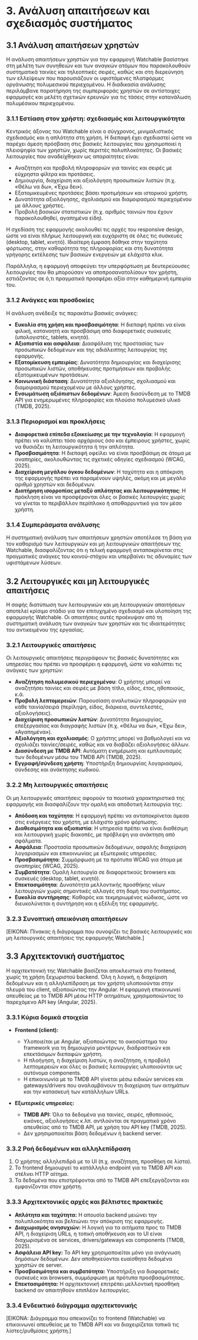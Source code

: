 # 3. Ανάλυση απαιτήσεων και σχεδιασμός συστήματος

## 3.1 Ανάλυση απαιτήσεων χρηστών

Η ανάλυση απαιτήσεων χρηστών για την εφαρμογή Watchable βασίστηκε στη μελέτη των συνηθειών και των αναγκών ατόμων που παρακολουθούν συστηματικά ταινίες και τηλεοπτικές σειρές, καθώς και στη διερεύνηση των ελλείψεων που παρουσιάζουν οι υφιστάμενες πλατφόρμες οργάνωσης πολυμεσικού περιεχομένου. Η διαδικασία ανάλυσης περιλάμβανε παρατήρηση της συμπεριφοράς χρηστών σε αντίστοιχες εφαρμογές και μελέτη σχετικών ερευνών για τις τάσεις στην κατανάλωση πολυμέσικου περιεχομένου.

### 3.1.1 Εστίαση στον χρήστη: σχεδιασμός και λειτουργικότητα

Κεντρικός άξονας του Watchable είναι ο σύγχρονος, μινιμαλιστικός σχεδιασμός και η απλότητα στη χρήση. Η διεπαφή έχει σχεδιαστεί ώστε να παρέχει άμεση πρόσβαση στις βασικές λειτουργίες που χρησιμοποιεί η πλειοψηφία των χρηστών, χωρίς περιττές πολυπλοκότητες. Οι βασικές λειτουργίες που αναδείχθηκαν ως απαραίτητες είναι:

-   Αναζήτηση και προβολή πληροφοριών για ταινίες και σειρές με εύχρηστα φίλτρα και προτάσεις.
-   Δημιουργία, διαχείριση και αξιολόγηση προσωπικών λιστών (π.χ. «Θέλω να δω», «Έχω δει»).
-   Εξατομικευμένες προτάσεις βάσει προτιμήσεων και ιστορικού χρήστη.
-   Δυνατότητα αξιολόγησης, σχολιασμού και διαμοιρασμού περιεχομένου με άλλους χρήστες.
-   Προβολή βασικών στατιστικών (π.χ. αριθμός ταινιών που έχουν παρακολουθηθεί, αγαπημένα είδη).

Η σχεδίαση της εφαρμογής ακολουθεί τις αρχές του responsive design, ώστε να είναι πλήρως λειτουργική και ευχάριστη σε όλες τις συσκευές (desktop, tablet, κινητό). Ιδιαίτερη έμφαση δόθηκε στην ταχύτητα φόρτωσης, στην καθαρότητα της πληροφορίας και στη δυνατότητα γρήγορης εκτέλεσης των βασικών ενεργειών με ελάχιστα κλικ.

Παράλληλα, η εφαρμογή αποφεύγει την υπερφόρτωση με δευτερεύουσες λειτουργίες που θα μπορούσαν να αποπροσανατολίσουν τον χρήστη, εστιάζοντας σε ό,τι πραγματικά προσφέρει αξία στην καθημερινή εμπειρία του.

### 3.1.2 Ανάγκες και προσδοκίες

Η ανάλυση ανέδειξε τις παρακάτω βασικές ανάγκες:

-   **Ευκολία στη χρήση και προσβασιμότητα**: Η διεπαφή πρέπει να είναι φιλική, κατανοητή και προσβάσιμη από διαφορετικές συσκευές (υπολογιστές, tablets, κινητά).
-   **Αξιοπιστία και ασφάλεια**: Διασφάλιση της προστασίας των προσωπικών δεδομένων και της αδιάλειπτης λειτουργίας της εφαρμογής.
-   **Εξατομίκευση εμπειρίας**: Δυνατότητα δημιουργίας και διαχείρισης προσωπικών λιστών, αποθήκευσης προτιμήσεων και προβολής εξατομικευμένων προτάσεων.
-   **Κοινωνική διάσταση**: Δυνατότητα αξιολόγησης, σχολιασμού και διαμοιρασμού περιεχομένου με άλλους χρήστες.
-   **Ενσωμάτωση αξιόπιστων δεδομένων**: Άμεση διασύνδεση με το TMDB API για ενημερωμένες πληροφορίες και πλούσιο πολυμεσικό υλικό (TMDB, 2025).

### 3.1.3 Περιορισμοί και προκλήσεις

-   **Διαφορετικά επίπεδα εξοικείωσης με την τεχνολογία**: Η εφαρμογή πρέπει να καλύπτει τόσο αρχάριους όσο και έμπειρους χρήστες, χωρίς να θυσιάζει τη λειτουργικότητα ή την απλότητα.
-   **Προσβασιμότητα**: Η διεπαφή οφείλει να είναι προσβάσιμη σε άτομα με αναπηρίες, ακολουθώντας τις σχετικές οδηγίες σχεδιασμού (WCAG, 2025).
-   **Διαχείριση μεγάλου όγκου δεδομένων**: Η ταχύτητα και η απόκριση της εφαρμογής πρέπει να παραμένουν υψηλές, ακόμη και με μεγάλο αριθμό χρηστών και δεδομένων.
-   **Διατήρηση ισορροπίας μεταξύ απλότητας και λειτουργικότητας**: Η πρόκληση είναι να προσφέρονται όλες οι βασικές λειτουργίες χωρίς να γίνεται το περιβάλλον περίπλοκο ή αποθαρρυντικό για τον μέσο χρήστη.

### 3.1.4 Συμπεράσματα ανάλυσης

Η συστηματική ανάλυση των απαιτήσεων χρηστών αποτέλεσε τη βάση για τον καθορισμό των λειτουργικών και μη λειτουργικών απαιτήσεων της Watchable, διασφαλίζοντας ότι η τελική εφαρμογή ανταποκρίνεται στις πραγματικές ανάγκες του κοινού-στόχου και υπερβαίνει τις αδυναμίες των υφιστάμενων λύσεων.

## 3.2 Λειτουργικές και μη λειτουργικές απαιτήσεις

Η σαφής διατύπωση των λειτουργικών και μη λειτουργικών απαιτήσεων αποτελεί κρίσιμο στάδιο για τον επιτυχημένο σχεδιασμό και υλοποίηση της εφαρμογής Watchable. Οι απαιτήσεις αυτές προέκυψαν από τη συστηματική ανάλυση των αναγκών των χρηστών και τις ιδιαιτερότητες του αντικειμένου της εργασίας.

### 3.2.1 Λειτουργικές απαιτήσεις

Οι λειτουργικές απαιτήσεις περιγράφουν τις βασικές δυνατότητες και υπηρεσίες που πρέπει να προσφέρει η εφαρμογή, ώστε να καλύπτει τις ανάγκες των χρηστών:

-   **Αναζήτηση πολυμεσικού περιεχομένου**: Ο χρήστης μπορεί να αναζητήσει ταινίες και σειρές με βάση τίτλο, είδος, έτος, ηθοποιούς, κ.ά.
-   **Προβολή λεπτομερειών**: Παρουσίαση αναλυτικών πληροφοριών για κάθε ταινία/σειρά (περίληψη, είδος, διάρκεια, συντελεστές, αξιολογήσεις).
-   **Διαχείριση προσωπικών λιστών**: Δυνατότητα δημιουργίας, επεξεργασίας και διαγραφής λιστών (π.χ. «Θέλω να δω», «Έχω δει», «Αγαπημένα»).
-   **Αξιολόγηση και σχολιασμός**: Ο χρήστης μπορεί να βαθμολογεί και να σχολιάζει ταινίες/σειρές, καθώς και να διαβάζει αξιολογήσεις άλλων.
-   **Διασύνδεση με TMDB API**: Αυτόματη ενημέρωση και εμπλουτισμός των δεδομένων μέσω του TMDB API (TMDB, 2025).
-   **Εγγραφή/σύνδεση χρήστη**: Υποστήριξη δημιουργίας λογαριασμού, σύνδεσης και ανάκτησης κωδικού.

### 3.2.2 Μη λειτουργικές απαιτήσεις

Οι μη λειτουργικές απαιτήσεις αφορούν τα ποιοτικά χαρακτηριστικά της εφαρμογής και διασφαλίζουν την ομαλή και αποδοτική λειτουργία της:

-   **Απόδοση και ταχύτητα**: Η εφαρμογή πρέπει να ανταποκρίνεται άμεσα στις ενέργειες του χρήστη, με ελάχιστο χρόνο φόρτωσης.
-   **Διαθεσιμότητα και αξιοπιστία**: Η υπηρεσία πρέπει να είναι διαθέσιμη και λειτουργική χωρίς διακοπές, με πρόβλεψη για ανάκτηση από σφάλματα.
-   **Ασφάλεια**: Προστασία προσωπικών δεδομένων, ασφαλής διαχείριση λογαριασμών και επικοινωνίας με εξωτερικές υπηρεσίες.
-   **Προσβασιμότητα**: Συμμόρφωση με τα πρότυπα WCAG για άτομα με αναπηρίες (WCAG, 2025).
-   **Συμβατότητα**: Ομαλή λειτουργία σε διαφορετικούς browsers και συσκευές (desktop, tablet, κινητό).
-   **Επεκτασιμότητα**: Δυνατότητα μελλοντικής προσθήκης νέων λειτουργιών χωρίς σημαντικές αλλαγές στη δομή του συστήματος.
-   **Ευκολία συντήρησης**: Καθαρός και τεκμηριωμένος κώδικας, ώστε να διευκολύνεται η συντήρηση και η εξέλιξη της εφαρμογής.

### 3.2.3 Συνοπτική απεικόνιση απαιτήσεων

[ΕΙΚΟΝΑ: Πίνακας ή διάγραμμα που συνοψίζει τις βασικές λειτουργικές και μη λειτουργικές απαιτήσεις της εφαρμογής Watchable.]

## 3.3 Αρχιτεκτονική συστήματος

Η αρχιτεκτονική της Watchable βασίζεται αποκλειστικά στο frontend, χωρίς τη χρήση ξεχωριστού backend. Όλη η λογική, η διαχείριση δεδομένων και η αλληλεπίδραση με τον χρήστη υλοποιούνται στην πλευρά του client, αξιοποιώντας την Angular. Η εφαρμογή επικοινωνεί απευθείας με το TMDB API μέσω HTTP αιτημάτων, χρησιμοποιώντας το παρεχόμενο API key (Angular, 2025).

### 3.3.1 Κύρια δομικά στοιχεία

-   **Frontend (client):**

    -   Υλοποιείται με Angular, αξιοποιώντας το οικοσύστημα του framework για τη δημιουργία μοντέρνων, διαδραστικών και επεκτάσιμων διεπαφών χρήστη.
    -   Η πλοήγηση, η διαχείριση λιστών, η αναζήτηση, η προβολή λεπτομερειών και όλες οι βασικές λειτουργίες υλοποιούνται ως αυτόνομα components.
    -   Η επικοινωνία με το TMDB API γίνεται μέσω ειδικών services και gateways/drivers που αναλαμβάνουν τη διαχείριση των αιτημάτων και την κατασκευή των κατάλληλων URLs.

-   **Εξωτερικές υπηρεσίες:**
    -   **TMDB API:** Όλα τα δεδομένα για ταινίες, σειρές, ηθοποιούς, εικόνες, αξιολογήσεις κ.λπ. αντλούνται σε πραγματικό χρόνο απευθείας από το TMDB API, με χρήση του API key (TMDB, 2025).
    -   Δεν χρησιμοποιείται βάση δεδομένων ή backend server.

### 3.3.2 Ροή δεδομένων και αλληλεπίδραση

1. Ο χρήστης αλληλεπιδρά με το UI (π.χ. αναζήτηση, προσθήκη σε λίστα).
2. Το frontend δημιουργεί το κατάλληλο endpoint για το TMDB API και στέλνει HTTP αίτημα.
3. Τα δεδομένα που επιστρέφονται από το TMDB API επεξεργάζονται και εμφανίζονται στον χρήστη.

### 3.3.3 Αρχιτεκτονικές αρχές και βέλτιστες πρακτικές

-   **Απλότητα και ταχύτητα:** Η απουσία backend μειώνει την πολυπλοκότητα και βελτιώνει την απόκριση της εφαρμογής.
-   **Διαχωρισμός ανησυχιών:** Η λογική για τα αιτήματα προς το TMDB API, η διαχείριση URLs, η τοπική αποθήκευση και το UI είναι διαχωρισμένα σε services, drivers/gateways και components (TMDB, 2025).
-   **Ασφάλεια API key:** Το API key χρησιμοποιείται μόνο για ανάγνωση δημόσιων δεδομένων. Δεν αποθηκεύονται ευαίσθητα δεδομένα χρηστών σε server.
-   **Προσβασιμότητα και συμβατότητα:** Υποστήριξη για διαφορετικές συσκευές και browsers, συμμόρφωση με πρότυπα προσβασιμότητας.
-   **Επεκτασιμότητα:** Η αρχιτεκτονική επιτρέπει μελλοντική προσθήκη backend αν απαιτηθούν επιπλέον λειτουργίες.

### 3.3.4 Ενδεικτικό διάγραμμα αρχιτεκτονικής

[ΕΙΚΟΝΑ: Διάγραμμα που απεικονίζει το frontend (Watchable) να επικοινωνεί απευθείας με το TMDB API και να διαχειρίζεται τοπικά τις λίστες/ρυθμίσεις χρήστη.]
